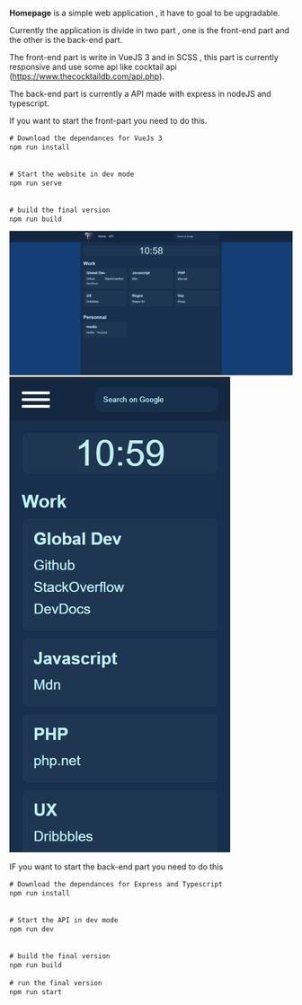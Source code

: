 **Homepage** is a simple web application , it have to goal to be upgradable.

Currently the application is divide in two part , one is the front-end part and the other is the back-end part.

The front-end part is write in VueJS 3 and in SCSS , this part is currently responsive and use some api like cocktail api (https://www.thecocktaildb.com/api.php).

The back-end part is currently a API made with express in nodeJS and typescript.

If you want to start the front-part you need to do this.
```
# Download the dependances for VueJs 3 
npm run install


# Start the website in dev mode
npm run serve


# build the final version
npm run build

```
![Alt text](fullscreenscreen.png)
![Alt text](smartphonescreen.png)

IF you want to start the back-end part you need to do this
```
# Download the dependances for Express and Typescript
npm run install


# Start the API in dev mode
npm run dev


# build the final version
npm run build

# run the final version 
npm run start
```
